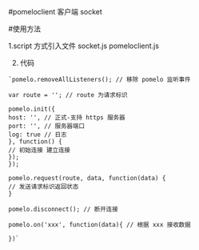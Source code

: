 #pomeloclient 客户端 socket

#使用方法

1.script 方式引入文件 socket.js pomeloclient.js

2. 代码

```
`pomelo.removeAllListeners(); // 移除 pomelo 监听事件

var route = ''; // route 为请求标识

pomelo.init({
host: '', // 正式-支持 https 服务器
port: '', // 服务器端口
log: true // 日志
}, function() {
// 初始连接 建立连接
});
});

pomelo.request(route, data, function(data) {
// 发送请求标识返回状态
}

pomelo.disconnect(); // 断开连接

pomelo.on('xxx', function(data){ // 根据 xxx 接收数据

})`
```
